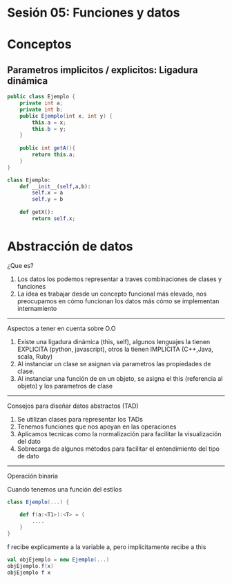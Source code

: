 # Sesión 05: Funciones y datos

# Conceptos

## Parametros implicitos / explicitos: Ligadura dinámica

```java
public class Ejemplo {
	private int a;
	private int b;
	public Ejemplo(int x, int y) {
		this.a = x;
		this.b = y;
	}
	
	public int getA(){
		return this.a;
	}
}
```

```python
class Ejemplo:
	def __init__(self,a,b):
		self.x = a
		self.y = b
		
	def getX():
		return self.x;
```

# Abstracción de datos

¿Que es?

1. Los datos los podemos representar a traves combinaciones de clases y funciones
2. La idea es trabajar desde un concepto funcional más elevado, nos preocupamos en cómo funcionan los datos más cómo se implementan internamiento

---

Aspectos a tener en cuenta sobre O.O

1. Existe una ligadura dinámica (this, self), algunos lenguajes la tienen EXPLICITA (python, javascript), otros la tienen IMPLICITA  (C++,Java, scala, Ruby)
2. Al instanciar un clase se asignan vía parametros las propiedades de clase.
3. Al instanciar una función de en un objeto, se asigna el this (referencia al objeto) y los parametros de clase

---

Consejos para diseñar datos abstractos (TAD)

1. Se utilizan clases para representar los TADs
2. Tenemos funciones que nos apoyan en las operaciones
3. Aplicamos tecnicas como la normalización para facilitar la visualización del dato
4. Sobrecarga de algunos métodos para facilitar el entendimiento del tipo de dato

---

Operación binaria

Cuando tenemos una función del estilos

```scala
class Ejemplo(...) {

	def f(a:<T1>):<T> = {
		....
	}
}
```

f recibe explicamente a la variable a, pero implicitamente recibe a this

```scala
val objEjemplo = new Ejemplo(...)
objEjemplo.f(x)
objEjemplo f x
```